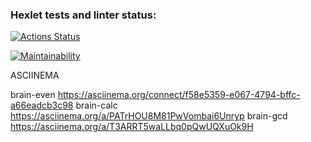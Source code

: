 ### Hexlet tests and linter status:

[![Actions Status](https://github.com/EduardKichigin/php-project-45/actions/workflows/hexlet-check.yml/badge.svg)](https://github.com/EduardKichigin/php-project-45/actions)

[![Maintainability](https://api.codeclimate.com/v1/badges/55bbd5480f497213f0a6/maintainability)](https://codeclimate.com/github/EduardKichigin/php-project-45/maintainability)

ASCIINEMA

brain-even https://asciinema.org/connect/f58e5359-e067-4794-bffc-a66eadcb3c98
brain-calc https://asciinema.org/a/PATrHOU8M81PwVombai6Unryp
brain-gcd https://asciinema.org/a/T3ARRT5waLLbq0pQwUQXuOk9H
